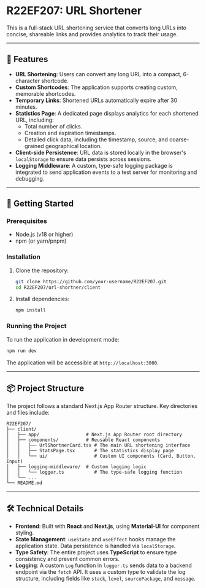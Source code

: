 
# R22EF207: URL Shortener

This is a full-stack URL shortening service that converts long URLs into concise, shareable links and provides analytics to track their usage.

-----

## 🌟 Features

  * **URL Shortening**: Users can convert any long URL into a compact, 6-character shortcode.
  * **Custom Shortcodes**: The application supports creating custom, memorable shortcodes.
  * **Temporary Links**: Shortened URLs automatically expire after 30 minutes.
  * **Statistics Page**: A dedicated page displays analytics for each shortened URL, including:
      * Total number of clicks.
      * Creation and expiration timestamps.
      * Detailed click data, including the timestamp, source, and coarse-grained geographical location.
  * **Client-side Persistence**: URL data is stored locally in the browser's `localStorage` to ensure data persists across sessions.
  * **Logging Middleware**: A custom, type-safe logging package is integrated to send application events to a test server for monitoring and debugging.

-----

## 🚀 Getting Started

### Prerequisites

  * Node.js (v18 or higher)
  * npm (or yarn/pnpm)

### Installation

1.  Clone the repository:

    ```bash
    git clone https://github.com/your-username/R22EF207.git
    cd R22EF207/url-shortner/client
    ```

2.  Install dependencies:

    ```bash
    npm install
    ```

### Running the Project

To run the application in development mode:

```bash
npm run dev
```

The application will be accessible at `http://localhost:3000`.

-----

## 📦 Project Structure

The project follows a standard Next.js App Router structure. Key directories and files include:

```
R22EF207/
├── client/
│   ├── app/                 # Next.js App Router root directory
│   ├── components/          # Reusable React components
│   │   ├── UrlShortnerCard.tsx # The main URL shortening interface
│   │   ├── StatsPage.tsx       # The statistics display page
│   │   └── ui/                 # Custom UI components (Card, Button, Input)
│   ├── logging-middleware/  # Custom logging logic
│   │   └── logger.ts           # The type-safe logging function
│   └── ...
└── README.md
```

-----

## 🛠️ Technical Details

  * **Frontend**: Built with **React** and **Next.js**, using **Material-UI** for component styling.
  * **State Management**: `useState` and `useEffect` hooks manage the application state. Data persistence is handled via `localStorage`.
  * **Type Safety**: The entire project uses **TypeScript** to ensure type consistency and prevent common errors.
  * **Logging**: A custom `Log` function in `logger.ts` sends data to a backend endpoint via the `fetch` API. It uses a custom type to validate the log structure, including fields like `stack`, `level`, `sourcePackage`, and `message`.
